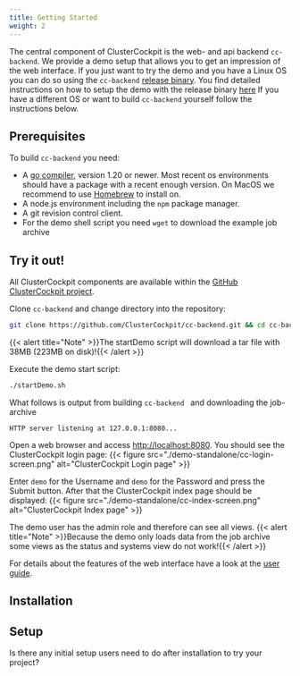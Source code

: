```yaml
---
title: Getting Started
weight: 2
---
```

The central component of ClusterCockpit is the web- and api backend
`cc-backend`. We provide a demo setup that allows you to get an impression of
the web interface. If you just want to try the demo and you have a Linux OS you
can do so using the `cc-backend` [release binary](https://github.com/ClusterCockpit/cc-backend/releases).
You find detailed instructions on how to setup the demo with the release binary [here](/docs/getting-started/demo-standalone) 
If you have a different OS or want to build `cc-backend` yourself follow the instructions below.

## Prerequisites

To build `cc-backend` you need:
* A [go compiler](https://go.dev/dl/), version 1.20 or newer. Most recent os environments should have a package with a recent enough version. On MacOS we recommend to use [Homebrew](https://brew.sh) to install on.
* A node.js environment including the `npm` package manager.
* A git revision control client.
* For the demo shell script you need `wget` to download the example job archive

## Try it out!

All ClusterCockpit components are available within the [GitHub ClusterCockpit project](https://github.com/ClusterCockpit).

Clone `cc-backend` and change directory into the repository:
```bash
git clone https://github.com/ClusterCockpit/cc-backend.git && cd cc-backend
```
{{< alert title="Note" >}}The startDemo script will download a tar file with 38MB (223MB on disk)!{{< /alert >}}

Execute the demo start script:
```bash
./startDemo.sh
```
What follows is output from building `cc-backend ` and downloading the job-archive
```
HTTP server listening at 127.0.0.1:8080...
```
Open a web browser and access [http://localhost:8080](http://localhost:8080).
You should see the ClusterCockpit login page:
{{< figure src="./demo-standalone/cc-login-screen.png" alt="ClusterCockpit Login page" >}}

Enter `demo` for the Username and `demo` for the Password and press the Submit button. After that the ClusterCockpit index page should be displayed:
{{< figure src="./demo-standalone/cc-index-screen.png" alt="ClusterCockpit Index page" >}}

The demo user has the admin role and therefore can see all views.
{{< alert title="Note" >}}Because the demo only loads data from the job archive some views as the status and systems view do not work!{{< /alert >}}

For details about the features of the web interface have a look at the [user guide](/docs/userguide).

## Installation

## Setup

Is there any initial setup users need to do after installation to try your project?
